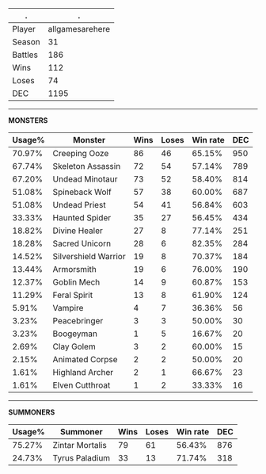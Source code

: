 .|.
|-|-
Player|allgamesarehere
Season|31
Battles|186
Wins|112
Loses|74
DEC|1195

---
**MONSTERS**

Usage%|Monster|Wins|Loses|Win rate|DEC|
-|-|-|-|-|-|
70.97%|Creeping Ooze|86|46|65.15%|950|
67.74%|Skeleton Assassin|72|54|57.14%|789|
67.20%|Undead Minotaur|73|52|58.40%|814|
51.08%|Spineback Wolf|57|38|60.00%|687|
51.08%|Undead Priest|54|41|56.84%|603|
33.33%|Haunted Spider|35|27|56.45%|434|
18.82%|Divine Healer|27|8|77.14%|251|
18.28%|Sacred Unicorn|28|6|82.35%|284|
14.52%|Silvershield Warrior|19|8|70.37%|184|
13.44%|Armorsmith|19|6|76.00%|190|
12.37%|Goblin Mech|14|9|60.87%|153|
11.29%|Feral Spirit|13|8|61.90%|124|
5.91%|Vampire|4|7|36.36%|56|
3.23%|Peacebringer|3|3|50.00%|30|
3.23%|Boogeyman|1|5|16.67%|20|
2.69%|Clay Golem|3|2|60.00%|15|
2.15%|Animated Corpse|2|2|50.00%|20|
1.61%|Highland Archer|2|1|66.67%|23|
1.61%|Elven Cutthroat|1|2|33.33%|16|

---
**SUMMONERS**

Usage%|Summoner|Wins|Loses|Win rate|DEC|
-|-|-|-|-|-|
75.27%|Zintar Mortalis|79|61|56.43%|876|
24.73%|Tyrus Paladium|33|13|71.74%|318|
